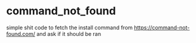 # command_not_found
simple shit code to fetch the install command from https://command-not-found.com/ and ask if it should be ran

